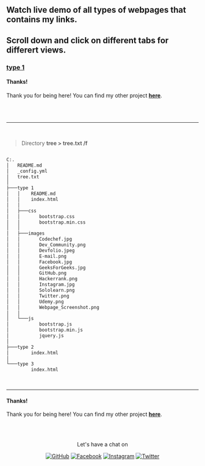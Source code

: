
## Watch live demo of all types of webpages that contains my links.

## Scroll down and click on different tabs for differert views.

### [type 1](https://Nihal-Priyadarshi.github.io/My_Links/type%201/index.html)

#### Thanks!

Thank you for being here! You can find my other project **[here](https://github.com/Nihal-Priyadarshi?tab=repositories)**.

<br><br>

----------

<br>

> Directory **tree > tree.txt /f**


```bash

C:.
│   README.md
│   _config.yml
│   tree.txt
│   
├───type 1
│   │    README.md
│   │    index.html
│   │ 
│   ├───css
│   │       bootstrap.css
│   │       bootstrap.min.css
│   │
│   ├───images
│   │       Codechef.jpg
│   │       Dev_Community.png
│   │       Devfolio.jpeg
│   │       E-mail.png
│   │       Facebook.jpg
│   │       GeeksForGeeks.jpg
│   │       GitHub.png
│   │       Hackerrank.png
│   │       Instagram.jpg
│   │       Sololearn.png
│   │       Twitter.png
│   │       Udemy.png
│   │       Webpage_Screenshot.png
│   │
│   └───js
│           bootstrap.js
│           bootstrap.min.js
│           jquery.js
│
├───type 2
│        index.html
│     
└───type 3
         index.html
         
         
```

----------

#### Thanks!

Thank you for being here! You can find my other project **[here](https://github.com/Nihal-Priyadarshi?tab=repositories)**.

<br><br>
<p align="center"> Let's have a chat on </p> 
<p align="center">
	<a href="https://github.com/Nihal-Priyadarshi"><img src="https://img.shields.io/github/followers/Nihal-Priyadarshi.svg?label=GitHub&style=social" alt="GitHub"></a>
	<a href="https://www.facebook.com/nihal.priyadarshi.1999"><img src="https://img.shields.io/badge/Facebook--_.svg?style=social&logo=facebook" alt="Facebook"></a>
	<a href="https://instagram.com/nihal_priyadarshi?igshid=1sdgxdfcf7ksq"><img src="https://img.shields.io/badge/Instagram--_.svg?style=social&logo=instagram" alt="Instagram"></a>
	<a href="https://twitter.com/nihal08121999"><img src="https://img.shields.io/twitter/follow/nihal08121999?label=Follow&style=social" alt="Twitter"></a>

</p>
